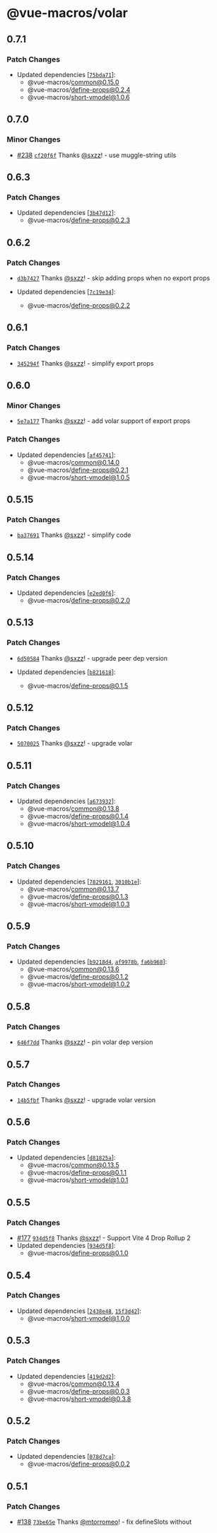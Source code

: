 # @vue-macros/volar

## 0.7.1

### Patch Changes

- Updated dependencies [[`75bda71`](https://github.com/sxzz/unplugin-vue-macros/commit/75bda71e3bc5b82e2f88234563cfefe535fceb88)]:
  - @vue-macros/common@0.15.0
  - @vue-macros/define-props@0.2.4
  - @vue-macros/short-vmodel@1.0.6

## 0.7.0

### Minor Changes

- [#238](https://github.com/sxzz/unplugin-vue-macros/pull/238) [`cf20f6f`](https://github.com/sxzz/unplugin-vue-macros/commit/cf20f6f309bfa1da9383f3ef13e8acdd2be3eadb) Thanks [@sxzz](https://github.com/sxzz)! - use muggle-string utils

## 0.6.3

### Patch Changes

- Updated dependencies [[`3b47d12`](https://github.com/sxzz/unplugin-vue-macros/commit/3b47d122dc5fda81f6bb4da1f5c8d92df76fc7f6)]:
  - @vue-macros/define-props@0.2.3

## 0.6.2

### Patch Changes

- [`d3b7427`](https://github.com/sxzz/unplugin-vue-macros/commit/d3b74271673471df44559a8c1782b753e017598b) Thanks [@sxzz](https://github.com/sxzz)! - skip adding props when no export props

- Updated dependencies [[`7c19e34`](https://github.com/sxzz/unplugin-vue-macros/commit/7c19e34c487c597dcb60cad3718b23133a99daf7)]:
  - @vue-macros/define-props@0.2.2

## 0.6.1

### Patch Changes

- [`345294f`](https://github.com/sxzz/unplugin-vue-macros/commit/345294f6c53373d3f10bbcf295fe30f994416f8e) Thanks [@sxzz](https://github.com/sxzz)! - simplify export props

## 0.6.0

### Minor Changes

- [`5e7a177`](https://github.com/sxzz/unplugin-vue-macros/commit/5e7a1778ab793b44176245ad3048b9f694bd48f0) Thanks [@sxzz](https://github.com/sxzz)! - add volar support of export props

### Patch Changes

- Updated dependencies [[`af45741`](https://github.com/sxzz/unplugin-vue-macros/commit/af4574121dd43957343669fdc4051fb452a23e6b)]:
  - @vue-macros/common@0.14.0
  - @vue-macros/define-props@0.2.1
  - @vue-macros/short-vmodel@1.0.5

## 0.5.15

### Patch Changes

- [`ba37691`](https://github.com/sxzz/unplugin-vue-macros/commit/ba376914acb4766d64254402ed04a039c50ed9a1) Thanks [@sxzz](https://github.com/sxzz)! - simplify code

## 0.5.14

### Patch Changes

- Updated dependencies [[`e2ed0f6`](https://github.com/sxzz/unplugin-vue-macros/commit/e2ed0f62af5d2f94f6d4d83a5fe7a6b6a9e6a393)]:
  - @vue-macros/define-props@0.2.0

## 0.5.13

### Patch Changes

- [`6d50584`](https://github.com/sxzz/unplugin-vue-macros/commit/6d50584be502e8779c626ce80fcc7305e98c4d43) Thanks [@sxzz](https://github.com/sxzz)! - upgrade peer dep version

- Updated dependencies [[`b821618`](https://github.com/sxzz/unplugin-vue-macros/commit/b82161836e741c68287f43fc69a2709b83e85b4b)]:
  - @vue-macros/define-props@0.1.5

## 0.5.12

### Patch Changes

- [`5070025`](https://github.com/sxzz/unplugin-vue-macros/commit/5070025439b9c1045c1fa6abe8dc745c971771ad) Thanks [@sxzz](https://github.com/sxzz)! - upgrade volar

## 0.5.11

### Patch Changes

- Updated dependencies [[`a673932`](https://github.com/sxzz/unplugin-vue-macros/commit/a673932d712f235c6ba98b38222306a7695ef1d7)]:
  - @vue-macros/common@0.13.8
  - @vue-macros/define-props@0.1.4
  - @vue-macros/short-vmodel@1.0.4

## 0.5.10

### Patch Changes

- Updated dependencies [[`7829161`](https://github.com/sxzz/unplugin-vue-macros/commit/7829161929733ce4e094d5c567ef8fbba9675168), [`3010b1e`](https://github.com/sxzz/unplugin-vue-macros/commit/3010b1ea9bc81bb7e09b5155f4b1695c6457a2db)]:
  - @vue-macros/common@0.13.7
  - @vue-macros/define-props@0.1.3
  - @vue-macros/short-vmodel@1.0.3

## 0.5.9

### Patch Changes

- Updated dependencies [[`b9218d4`](https://github.com/sxzz/unplugin-vue-macros/commit/b9218d45db8845a8ea44b1e825cdd97c7adb7a7d), [`af9978b`](https://github.com/sxzz/unplugin-vue-macros/commit/af9978bac81a9fa8e5fb09feefea704d6cde5ecf), [`fa6b968`](https://github.com/sxzz/unplugin-vue-macros/commit/fa6b9682f33812c99117515ea98471e534b28da4)]:
  - @vue-macros/common@0.13.6
  - @vue-macros/define-props@0.1.2
  - @vue-macros/short-vmodel@1.0.2

## 0.5.8

### Patch Changes

- [`646f7dd`](https://github.com/sxzz/unplugin-vue-macros/commit/646f7dd5b2ba9060aebb5c8ab4b0d2e85508bd83) Thanks [@sxzz](https://github.com/sxzz)! - pin volar dep version

## 0.5.7

### Patch Changes

- [`14b5fbf`](https://github.com/sxzz/unplugin-vue-macros/commit/14b5fbf3895568665ef414f3c302c62738b7cac2) Thanks [@sxzz](https://github.com/sxzz)! - upgrade volar version

## 0.5.6

### Patch Changes

- Updated dependencies [[`d81825a`](https://github.com/sxzz/unplugin-vue-macros/commit/d81825a9bbe003f5af4ee3858241cc5bdb8f264f)]:
  - @vue-macros/common@0.13.5
  - @vue-macros/define-props@0.1.1
  - @vue-macros/short-vmodel@1.0.1

## 0.5.5

### Patch Changes

- [#177](https://github.com/sxzz/unplugin-vue-macros/pull/177) [`934d5f8`](https://github.com/sxzz/unplugin-vue-macros/commit/934d5f8e935fc6ee0a4b3846e183b6611e10c571) Thanks [@sxzz](https://github.com/sxzz)! - Support Vite 4
  Drop Rollup 2
- Updated dependencies [[`934d5f8`](https://github.com/sxzz/unplugin-vue-macros/commit/934d5f8e935fc6ee0a4b3846e183b6611e10c571)]:
  - @vue-macros/define-props@0.1.0

## 0.5.4

### Patch Changes

- Updated dependencies [[`2438e48`](https://github.com/sxzz/unplugin-vue-macros/commit/2438e48d0843dcaebb19839d07b881988b1656f0), [`15f3d42`](https://github.com/sxzz/unplugin-vue-macros/commit/15f3d42db5219c849f1248a881db8329e5b4b87c)]:
  - @vue-macros/short-vmodel@1.0.0

## 0.5.3

### Patch Changes

- Updated dependencies [[`419d2d2`](https://github.com/sxzz/unplugin-vue-macros/commit/419d2d21e0e01108abb6f628b4546c1c29077002)]:
  - @vue-macros/common@0.13.4
  - @vue-macros/define-props@0.0.3
  - @vue-macros/short-vmodel@0.3.8

## 0.5.2

### Patch Changes

- Updated dependencies [[`078d7ca`](https://github.com/sxzz/unplugin-vue-macros/commit/078d7cafdefc06f0ce5b1651822f4f15d052c33c)]:
  - @vue-macros/define-props@0.0.2

## 0.5.1

### Patch Changes

- [#138](https://github.com/sxzz/unplugin-vue-macros/pull/138) [`73be65e`](https://github.com/sxzz/unplugin-vue-macros/commit/73be65e9ec53588542813523340a8868da22b835) Thanks [@mtorromeo](https://github.com/mtorromeo)! - fix defineSlots without <script setup>

## 0.5.0

### Minor Changes

- [`d889b02`](https://github.com/sxzz/unplugin-vue-macros/commit/d889b028adb80ef02a2c17b7b7d687688cb5d5e5) Thanks [@sxzz](https://github.com/sxzz)! - support `$defineProps` for Volar

### Patch Changes

- Updated dependencies [[`b7998af`](https://github.com/sxzz/unplugin-vue-macros/commit/b7998afd69a0c8f8a619fab9a379c15ba4ad889f), [`d889b02`](https://github.com/sxzz/unplugin-vue-macros/commit/d889b028adb80ef02a2c17b7b7d687688cb5d5e5)]:
  - @vue-macros/define-props@0.0.1
  - @vue-macros/short-vmodel@0.3.7

## 0.4.3

### Patch Changes

- Updated dependencies []:
  - @vue-macros/short-vmodel@0.3.6

## 0.4.2

### Patch Changes

- Updated dependencies []:
  - @vue-macros/short-vmodel@0.3.5

## 0.4.1

### Patch Changes

- Updated dependencies []:
  - @vue-macros/short-vmodel@0.3.4

## 0.4.0

### Minor Changes

- [`1ac6e49`](https://github.com/sxzz/unplugin-vue-macros/commit/1ac6e496b3039a78f0288ca53698f88461ab6efc) Thanks [@sxzz](https://github.com/sxzz)! - add defineSlots macro

### Patch Changes

- Updated dependencies []:
  - @vue-macros/short-vmodel@0.3.3

## 0.3.1

### Patch Changes

- [#108](https://github.com/sxzz/unplugin-vue-macros/pull/108) [`d036273`](https://github.com/sxzz/unplugin-vue-macros/commit/d036273e88368d6b6ef33a31b7bc13f2c0c0f005) Thanks [@renovate](https://github.com/apps/renovate)! - upgrade deps

- Updated dependencies [[`d036273`](https://github.com/sxzz/unplugin-vue-macros/commit/d036273e88368d6b6ef33a31b7bc13f2c0c0f005)]:
  - @vue-macros/short-vmodel@0.3.2

## 0.3.0

### Minor Changes

- [`901bbe3`](https://github.com/sxzz/unplugin-vue-macros/commit/901bbe36148ff664462c9332d7bafb52bdade1ba) Thanks [@sxzz](https://github.com/sxzz)! - ⚠️ BREAKING: rename `shortVmodelPrefix` to `shortVmodel.prefix`

- [`e1db377`](https://github.com/sxzz/unplugin-vue-macros/commit/e1db377fd2d2a1bd32da648454aa834cc17143cb) Thanks [@sxzz](https://github.com/sxzz)! - support unified defineModel

## 0.2.0

### Minor Changes

- [#104](https://github.com/sxzz/unplugin-vue-macros/pull/104) [`97d82c6`](https://github.com/sxzz/unplugin-vue-macros/commit/97d82c62a3aad1b1158b9697ad6bd9d052c1c086) Thanks [@sxzz](https://github.com/sxzz)! - add runtime defineModel, requires `@vueuse/core`.

  ⚠️ BREAKING CHANGE: original `defineModel` renamed to `$defineModel`.

### Patch Changes

- Updated dependencies []:
  - @vue-macros/short-vmodel@0.3.1

## 0.1.0

### Minor Changes

- [#88](https://github.com/sxzz/unplugin-vue-macros/pull/88) [`fa3b4e6`](https://github.com/sxzz/unplugin-vue-macros/commit/fa3b4e6a848360e5a26e611a5257dc5e49723b40) Thanks [@sxzz](https://github.com/sxzz)! - add volar support of short-vmodel

### Patch Changes

- Updated dependencies [[`fa3b4e6`](https://github.com/sxzz/unplugin-vue-macros/commit/fa3b4e6a848360e5a26e611a5257dc5e49723b40)]:
  - @vue-macros/short-vmodel@0.3.0

## 0.0.1

### Patch Changes

- [#84](https://github.com/sxzz/unplugin-vue-macros/pull/84) [`1fb9baa`](https://github.com/sxzz/unplugin-vue-macros/commit/1fb9baad79dcd24f59477009eddb20b9ddde930e) Thanks [@sxzz](https://github.com/sxzz)! - add define emits plugin
